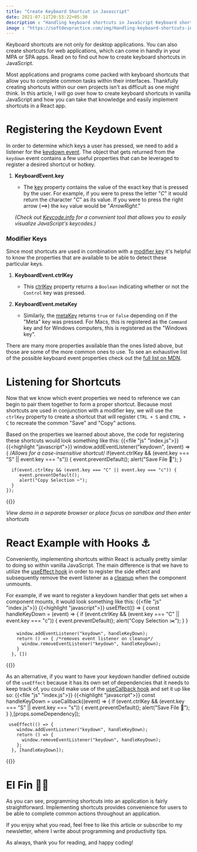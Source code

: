 ```yaml
---
title: "Create Keyboard Shortcut in Javascript"
date: 2021-07-11T20:53:22+05:30
description : "Handling keyboard shortcuts in JavaScript Keyboard shortcuts are not only for desktop applications. You can also create shortcuts for web applications,"
image : "https://softdevpractice.com/img/Handling-keyboard-shortcuts-in-JavaScript.png"
---
```


Keyboard shortcuts are not only for desktop applications. You can also create shortcuts for web applications, which can come in handly in your MPA or SPA apps. Read on to find out how to create keyboard shortcuts in JavaScript.

Most applications and programs come packed with keyboard shortcuts that allow you to complete common tasks within their interfaces. Thankfully creating shortcuts within our own projects isn't as difficult as one might think. In this article, I will go over how to create keyboard shortcuts in vanilla JavaScript and how you can take that knowledge and easily implement shortcuts in a React app.

Registering the Keydown Event
=============================

In order to determine which keys a user has pressed, we need to add a listener for the [keydown event](https://developer.mozilla.org/en-US/docs/Web/API/Document/keydown_event). The object that gets returned from the `keydown` event contains a few useful properties that can be leveraged to register a desired shortcut or hotkey.

1.  **KeyboardEvent.key**
    
    *   The [key](https://developer.mozilla.org/en-US/docs/Web/API/KeyboardEvent/key) property contains the value of the exact key that is pressed by the user. For example, if you were to press the letter "_C_" it would return the character "_C_" as its value. If you were to press the right arrow (==>) the `key` value would be "_ArrowRight_."
    
    _(Check out [Keycode.info](https://keycode.info/) for a convenient tool that allows you to easily visualize JavaScript's keycodes.)_
    

### Modifier Keys

Since most shortcuts are used in combination with a [modifier key](https://en.wikipedia.org/wiki/Modifier_key) it's helpful to know the properties that are available to be able to detect these particular keys.

1.  **KeyboardEvent.ctrlKey**
    
    *   This [ctrlKey](https://developer.mozilla.org/en-US/docs/Web/API/KeyboardEvent/ctrlKey) property returns a `Boolean` indicating whether or not the `Control` key was pressed.
2.  **KeyboardEvent.metaKey**
    
    *   Similarly, the [metaKey](https://developer.mozilla.org/en-US/docs/Web/API/KeyboardEvent/metaKey) returns `true` or `false` depending on if the "Meta" key was pressed. For Macs, this is registered as the `Command` key and for Windows computers, this is registered as the "Windows key".

There are many more properties available than the ones listed above, but those are some of the more common ones to use. To see an exhaustive list of the possible keyboard event properties check out the [full list on MDN](https://developer.mozilla.org/en-US/docs/Web/API/KeyboardEvent#properties).

Listening for Shortcuts
=======================

Now that we know which event properties we need to reference we can begin to pair them together to form a proper shortcut. Because most shortcuts are used in conjunction with a modifier key, we will use the `ctrlKey` property to create a shortcut that will register `CTRL + S` and `CTRL + C` to recreate the common "Save" and "Copy" actions.

Based on the properties we learned about above, the code for registering these shortcuts would look something like this:
{{<file "js" "index.js">}}
{{<highlight "javascript">}}
    window.addEventListener("keydown", (event) => {
       /*Allows for a case-insensitive shortcut*/
      if(event.ctrlKey && (event.key === "S" || event.key === "s")) {
         event.preventDefault();
         alert("Save File 💾");
      }
    
      if(event.ctrlKey && (event.key === "C" || event.key === "c")) {
         event.preventDefault();
         alert("Copy Selection ✂️");
      }
    });
{{</highlight>}}

_View demo in a separate browser or place focus on sandbox and then enter shortcuts_

React Example with Hooks ⚓
==========================

Conveniently, implementing shortcuts within React is actually pretty similar to doing so within vanilla JavaScript. The main difference is that we have to utilize the [useEffect hook](https://reactjs.org/docs/hooks-reference.html#useeffect) in order to register the side effect and subsequently remove the event listener as a [cleanup](https://reactjs.org/docs/hooks-effect.html#effects-with-cleanup) when the component unmounts.

For example, if we want to register a keydown handler that gets set when a component mounts, it would look something like this:
{{<file "js" "index.js">}}
{{<highlight "javascript">}}
    useEffect(() => {
     const handleKeyDown = (event) => {
        if (event.ctrlKey && (event.key === "C" || event.key === "c")) 
         {
            event.preventDefault();
            alert("Copy Selection ✂️");
          }
       }
    
        window.addEventListener("keydown", handleKeyDown);
        return () => { /*removes event listener on cleanup*/
          window.removeEventListener("keydown", handleKeyDown);
        }
      }, [])
{{</highlight>}}

As an alternative, if you want to have your keydown handler defined outside of the `useEffect` because it has its own set of dependencies that it needs to keep track of, you could make use of the [useCallback hook](https://reactjs.org/docs/hooks-reference.html#usecallback) and set it up like so:
{{<file "js" "index.js">}}
{{<highlight "javascript">}}
    const handleKeyDown = useCallback((event) => {
     if (event.ctrlKey && (event.key === "S" || event.key === "s")) {
          event.preventDefault();
          alert("Save File 💾");
      }
    },[props.someDependency]);
    
     useEffect(() => {
        window.addEventListener("keydown", handleKeyDown);
        return () => {
          window.removeEventListener("keydown", handleKeyDown);
        };
      }, [handleKeyDown]);
{{</highlight>}}

El Fin 👋🏽
===========

As you can see, programming shortcuts into an application is fairly straightforward. Implementing shortcuts provides convenience for users to be able to complete common actions throughout an application.

If you enjoy what you read, feel free to like this article or subscribe to my newsletter, where I write about programming and productivity tips.

As always, thank you for reading, and happy coding!